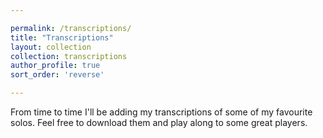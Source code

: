 ```yaml
---

permalink: /transcriptions/
title: "Transcriptions"
layout: collection
collection: transcriptions
author_profile: true
sort_order: 'reverse'

---
```


From time to time I'll be adding my transcriptions of some of my favourite solos. Feel free to download them and play along to some great players.